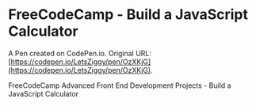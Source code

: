 # FreeCodeCamp - Build a JavaScript Calculator

A Pen created on CodePen.io. Original URL: [https://codepen.io/LetsZiggy/pen/OzXKjG](https://codepen.io/LetsZiggy/pen/OzXKjG).

FreeCodeCamp Advanced Front End Development Projects - Build a JavaScript Calculator